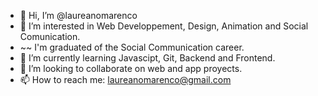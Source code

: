 - 👋 Hi, I’m @laureanomarenco
- 👀 I’m interested in Web Developpement, Design, Animation and Social Comunication.
- ~~ I'm graduated of the Social Communication career.
- 🌱 I’m currently learning Javascipt, Git, Backend and Frontend.
- 💞️ I’m looking to collaborate on web and app proyects.
- 📫 How to reach me: laureanomarenco@gmail.com

<!---
laureanomarenco/laureanomarenco is a ✨ special ✨ repository because its `README.md` (this file) appears on your GitHub profile.
You can click the Preview link to take a look at your changes.
--->
